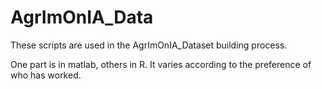 # AgrImOnIA_Data
These scripts are used in the AgrImOnIA_Dataset building process.

One part is in matlab, others in R. It varies according to the preference of who has worked.
